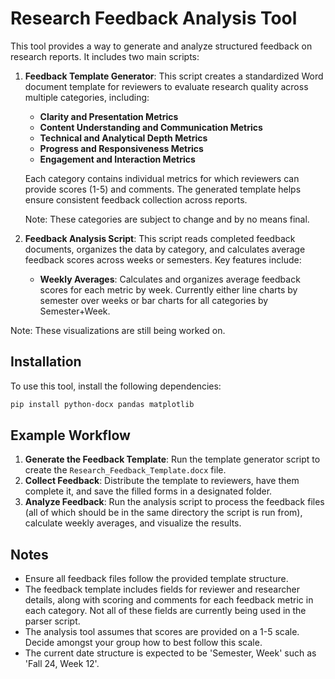 # Research Feedback Analysis Tool

This tool provides a way to generate and analyze structured feedback on research reports. It includes two main scripts:

1. **Feedback Template Generator**: This script creates a standardized Word document template for reviewers to evaluate research quality across multiple categories, including:
   - **Clarity and Presentation Metrics**
   - **Content Understanding and Communication Metrics**
   - **Technical and Analytical Depth Metrics**
   - **Progress and Responsiveness Metrics**
   - **Engagement and Interaction Metrics**

   Each category contains individual metrics for which reviewers can provide scores (1-5) and comments. The generated template helps ensure consistent feedback collection across reports.

    Note: These categories are subject to change and by no means final. 

2. **Feedback Analysis Script**: This script reads completed feedback documents, organizes the data by category, and calculates average feedback scores across weeks or semesters. Key features include:
   - **Weekly Averages**: Calculates and organizes average feedback scores for each metric by week. Currently either line charts by semester over weeks or bar charts for all categories by Semester+Week.

Note: These visualizations are still being worked on.

## Installation

To use this tool, install the following dependencies:

```bash
pip install python-docx pandas matplotlib
```

## Example Workflow

1. **Generate the Feedback Template**: Run the template generator script to create the `Research_Feedback_Template.docx` file.
2. **Collect Feedback**: Distribute the template to reviewers, have them complete it, and save the filled forms in a designated folder.
3. **Analyze Feedback**: Run the analysis script to process the feedback files (all of which should be in the same directory the script is run from), calculate weekly averages, and visualize the results.

## Notes

- Ensure all feedback files follow the provided template structure.
- The feedback template includes fields for reviewer and researcher details, along with scoring and comments for each feedback metric in each category. Not all of these fields are currently being used in the parser script.
- The analysis tool assumes that scores are provided on a 1-5 scale. Decide amongst your group how to best follow this scale.
- The current date structure is expected to be 'Semester, Week' such as 'Fall 24, Week 12'.

